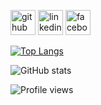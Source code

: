[<img src='https://cdn.jsdelivr.net/npm/simple-icons@3.0.1/icons/github.svg' alt='github' height='40'>](https://github.com/Arkokhan21)  [<img src='https://cdn.jsdelivr.net/npm/simple-icons@3.0.1/icons/linkedin.svg' alt='linkedin' height='40'>](https://www.linkedin.com/in/arkokhan2022bd/)  [<img src='https://cdn.jsdelivr.net/npm/simple-icons@3.0.1/icons/facebook.svg' alt='facebook' height='40'>](https://www.facebook.com/arkookhann)  

[![Top Langs](https://github-readme-stats.vercel.app/api/top-langs/?username=Arkokhan21)](https://github.com/anuraghazra/github-readme-stats)

![GitHub stats](https://github-readme-stats.vercel.app/api?username=Arkokhan21&show_icons=true&count_private=true)  

![Profile views](https://gpvc.arturio.dev/Arkokhan21)  
